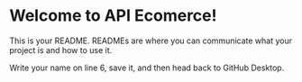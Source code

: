 # Welcome to API Ecomerce!

This is your README. READMEs are where you can communicate what your project is and how to use it.

Write your name on line 6, save it, and then head back to GitHub Desktop.
